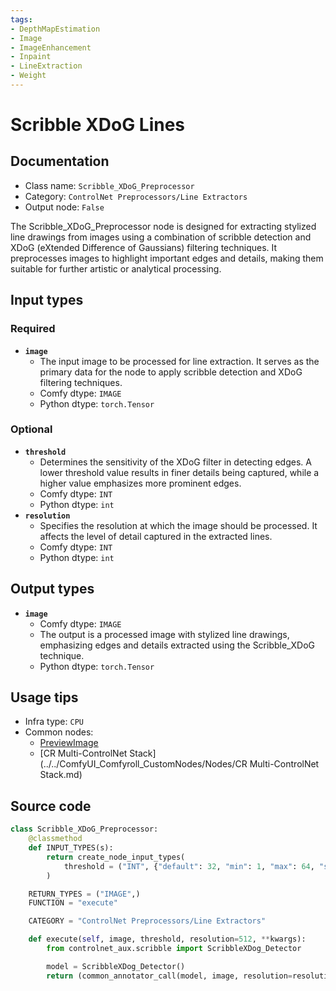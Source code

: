 ```yaml
---
tags:
- DepthMapEstimation
- Image
- ImageEnhancement
- Inpaint
- LineExtraction
- Weight
---
```


# Scribble XDoG Lines
## Documentation
- Class name: `Scribble_XDoG_Preprocessor`
- Category: `ControlNet Preprocessors/Line Extractors`
- Output node: `False`

The Scribble_XDoG_Preprocessor node is designed for extracting stylized line drawings from images using a combination of scribble detection and XDoG (eXtended Difference of Gaussians) filtering techniques. It preprocesses images to highlight important edges and details, making them suitable for further artistic or analytical processing.
## Input types
### Required
- **`image`**
    - The input image to be processed for line extraction. It serves as the primary data for the node to apply scribble detection and XDoG filtering techniques.
    - Comfy dtype: `IMAGE`
    - Python dtype: `torch.Tensor`
### Optional
- **`threshold`**
    - Determines the sensitivity of the XDoG filter in detecting edges. A lower threshold value results in finer details being captured, while a higher value emphasizes more prominent edges.
    - Comfy dtype: `INT`
    - Python dtype: `int`
- **`resolution`**
    - Specifies the resolution at which the image should be processed. It affects the level of detail captured in the extracted lines.
    - Comfy dtype: `INT`
    - Python dtype: `int`
## Output types
- **`image`**
    - Comfy dtype: `IMAGE`
    - The output is a processed image with stylized line drawings, emphasizing edges and details extracted using the Scribble_XDoG technique.
    - Python dtype: `torch.Tensor`
## Usage tips
- Infra type: `CPU`
- Common nodes:
    - [PreviewImage](../../Comfy/Nodes/PreviewImage.md)
    - [CR Multi-ControlNet Stack](../../ComfyUI_Comfyroll_CustomNodes/Nodes/CR Multi-ControlNet Stack.md)



## Source code
```python
class Scribble_XDoG_Preprocessor:
    @classmethod
    def INPUT_TYPES(s):
        return create_node_input_types(
            threshold = ("INT", {"default": 32, "min": 1, "max": 64, "step": 1})
        )

    RETURN_TYPES = ("IMAGE",)
    FUNCTION = "execute"

    CATEGORY = "ControlNet Preprocessors/Line Extractors"

    def execute(self, image, threshold, resolution=512, **kwargs):
        from controlnet_aux.scribble import ScribbleXDog_Detector

        model = ScribbleXDog_Detector()
        return (common_annotator_call(model, image, resolution=resolution, thr_a=threshold), )

```
